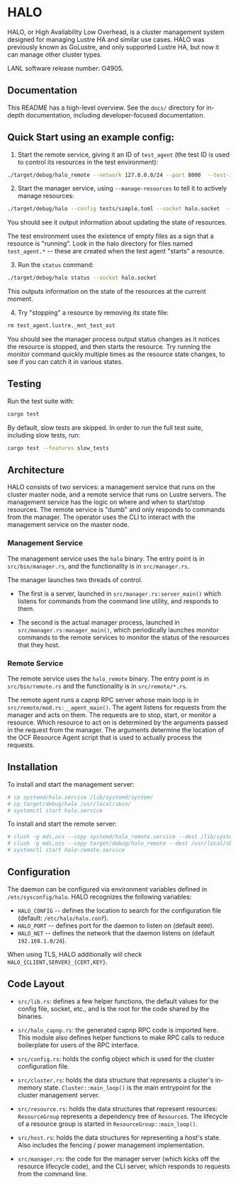 # HALO

HALO, or High Availability Low Overhead, is a cluster management system designed for managing Lustre HA and similar use cases.
HALO was previously known as GoLustre, and only supported Lustre HA, but now it can manage other cluster types.

LANL software release number: O4905.

## Documentation

This README has a high-level overview.
See the `docs/` directory for in-depth documentation, including developer-focused documentation.

## Quick Start using an example config:

1. Start the remote service, giving it an ID of `test_agent` (the test ID is used to control its resources in the test environment):

```bash
./target/debug/halo_remote --network 127.0.0.0/24 --port 8000  --test-id test_agent --ocf-root tests/ocf_resources/
```

2. Start the manager service, using `--manage-resources` to tell it to actively manage resources:

```bash
./target/debug/halo --config tests/simple.toml --socket halo.socket  --manage-resources --verbose
```

You should see it output information about updating the state of resources.

The test environment uses the existence of empty files as a sign that a resource is "running".
Look in the halo directory for files named `test_agent.*` -- these are created when the test agent "starts" a resource.

3. Run the `status` command:

```bash
./target/debug/halo status --socket halo.socket
```

This outputs information on the state of the resources at the current moment.

4. Try "stopping" a resource by removing its state file:

```bash
rm test_agent.lustre._mnt_test_ost
```

You should see the manager process output status changes as it notices the resource is stopped, and then starts the resource. Try running the monitor command quickly multiple times as the resource state changes, to see if you can catch it in various states.

## Testing

Run the test suite with:

```bash
cargo test
```

By default, slow tests are skipped. In order to run the full test suite, including slow tests, run:

```bash
cargo test --features slow_tests
```

## Architecture

HALO consists of two services: a management service that runs on the cluster master node, and a remote service that runs on Lustre servers.
The management service has the logic on where and when to start/stop resources. The remote service is "dumb" and only responds to commands from the manager.
The operator uses the CLI to interact with the management service on the master node.

### Management Service

The management service uses the `halo` binary. The entry point is in `src/bin/manager.rs`, and the functionality is in `src/manager.rs`.

The manager launches two threads of control.

- The first is a server, launched in `src/manager.rs:server_main()` which listens for commands from the command line utility, and responds to them.

- The second is the actual manager process, launched in `src/manager.rs:manager_main()`, which periodically launches monitor commands to the remote services to monitor the status of the resources that they host.

### Remote Service
The remote service uses the `halo_remote` binary. The entry point is in `src/bin/remote.rs` and the functionality is in `src/remote/*.rs`. 

The remote agent runs a capnp RPC server whose main loop is in `src/remote/mod.rs:__agent_main()`. The agent listens for requests from the manager and acts on them.
The requests are to stop, start, or monitor a resource.
Which resource to act on is determined by the arguments passed in the request from the manager.
The arguments determine the location of the OCF Resource Agent script that is used to actually process the requests.

## Installation

To install and start the management server:
```bash
# cp systemd/halo.service /lib/systemd/system/
# cp target/debug/halo /usr/local/sbin/
# systemctl start halo.service
```

To install and start the remote server:
```bash
# clush -g mds,oss --copy systemd/halo_remote.service --dest /lib/systemd/system/
# clush -g mds,oss --copy target/debug/halo_remote --dest /usr/local/sbin/
# systemctl start halo-remote.service
```

## Configuration

The daemon can be configured via environment variables defined in `/etc/sysconfig/halo`. HALO recognizes the following variables:

- `HALO_CONFIG` -- defines the location to search for the configuration file (default: `/etc/halo/halo.conf`).
- `HALO_PORT` -- defines port for the daemon to listen on (default `8000`).
- `HALO_NET` -- defines the network that the daemon listens on (default `192.168.1.0/24`).

When using TLS, HALO additionally will check `HALO_{CLIENT,SERVER}_{CERT,KEY}`.

## Code Layout

- `src/lib.rs`: defines a few helper functions, the default values for the config file, socket, etc., and is the root for the code shared by the binaries.

- `src/halo_capnp.rs`: the generated capnp RPC code is imported here.
  This module also defines helper functions to make RPC calls to reduce boilerplate for users of the RPC interface.

- `src/config.rs`: holds the config object which is used for the cluster configuration file.

- `src/cluster.rs`: holds the data structure that represents a cluster's in-memory state.
  `Cluster::main_loop()` is the main entrypoint for the cluster management server.

- `src/resource.rs`: holds the data structures that represent resources: `ResourceGroup` represents a dependency tree of `Resource`s.
   The lifecycle of a resource group is started in `ResourceGroup::main_loop()`.

- `src/host.rs`: holds the data structures for representing a host's state. Also includes the fencing / power management implementation.

- `src/manager.rs`: the code for the manager server (which kicks off the resource lifecycle code), and the CLI server, which responds to requests from the command line.
